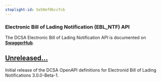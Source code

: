 ```yaml
---
stoplight-id: 5e50ef0bccfcb
---
```


### Electronic Bill of Lading Notification (EBL_NTF) API

The DCSA Electronic Bill of Lading Notification API is documented on [**SwaggerHub**](https://app.swaggerhub.com/apis/dcsaorg/DCSA_EBL_NTF).

<a name="v300B1"></a>[Unreleased...](https://app.swaggerhub.com/apis-docs/dcsaorg/DCSA_EBL_NTF/3.0.0-Beta-1)
---
Initial release of the DCSA OpenAPI definitions for Electronid Bill of Lading Notifications 3.0.0-Beta-1.